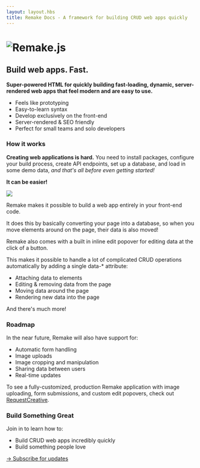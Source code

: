 ```yaml
---
layout: layout.hbs
title: Remake Docs - A framework for building CRUD web apps quickly
---
```


<h1 class="logo"><img class="logo__image" src="/static/logo.svg" alt="Remake.js"></h1>

## Build web apps. Fast.

<b>Super-powered HTML for quickly building fast-loading, dynamic, server-rendered web apps that feel modern and are easy to use.</b>

* Feels like prototyping
* Easy-to-learn syntax
* Develop exclusively on the front-end 
* Server-rendered & SEO friendly
* Perfect for small teams and solo developers

### How it works

**Creating web applications is hard.** You need to install packages, configure your build process, create API endpoints, set up a database, and load in some demo data, *and that's all before even getting started!*

**It can be easier!**

<img src="/static/remake-how-it-works.png">

Remake makes it possible to build a web app entirely in your front-end code.

It does this by basically converting your page into a database, so when you move elements around on the page, their data is also moved!

Remake also comes with a built in inline edit popover for editing data at the click of a button.

This makes it possible to handle a lot of complicated CRUD operations automatically by adding a single data-* attribute:

* Attaching data to elements
* Editing & removing data from the page
* Moving data around the page
* Rendering new data into the page

And there's much more!

### Roadmap

In the near future, Remake will also have support for:

* Automatic form handling
* Image uploads
* Image cropping and manipulation
* Sharing data between users
* Real-time updates

To see a fully-customized, production Remake application with image uploading, form submissions, and custom edit popovers, check out [RequestCreative](https://www.requestcreative.com/).

### Build Something Great

Join in to learn how to:

* Build CRUD web apps incredibly quickly
* Build something people love

<div class="spacer--8"></div>

<a class="slanted-link" href="https://mailchi.mp/59def7603a0f/remake"><span>&rarr; Subscribe for updates</span></a>







